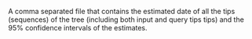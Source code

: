 A comma separated file that contains the estimated date of all the tips (sequences) of the tree (including both input and query tips tips) and the 95% confidence intervals of the estimates.
